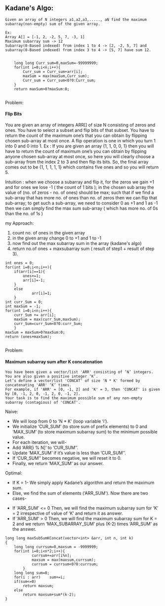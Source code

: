 ## Kadane's Algo:
```
Given an array of N integers a1,a2,a3,....., aN find the maximum subarray(non-empty) sum of the given array.

Ex:
Array A[] = [-1, 2, -2, 5, 7, -3, 1]
Maximum subarray sum -> 12
Subarray(0-Based indexed) from index 1 to 4 -> [2, -2, 5, 7] and subarray(0-Based indexed) from index 3 to 4 -> [5, 7] have sum 12.
```
```

	long long Curr_sum=0,maxSum=-99999999;
	for(int i=0;i<n;i++){
        Curr_sum = Curr_sum+arr[i];
        maxSum = max(maxSum,Curr_sum);
        Curr_sum = Curr_sum<0?0:Curr_sum;
	}
	return maxSum>0?maxSum:0;
  
```

Problem:
#### Flip Bits
You are given an array of integers ARR[] of size N consisting of zeros and ones. You have to select a subset and flip bits of that subset. You have to return the count of the maximum one’s that you can obtain by flipping chosen sub-array at most once.
A flip operation is one in which you turn 1 into 0 and 0 into 1.
Ex :
If you are given an array {1, 1, 0, 0, 1} then you will have to return the count of maximum one’s you can obtain by flipping anyone chosen sub-array at most once, so here you will clearly choose a sub-array from the index 2 to 3 and then flip its bits. So, the final array comes out to be {1, 1, 1, 1, 1} which contains five ones and so you will return 5.

Intuition :
when we choose a subarray and flip it, for the zeros we gain +1 and for ones we lose -1 ( the count of 1 bits );
in the chosen sub array the value of (no. of zeros - no. of ones) should be max;
such that if we find a sub-array that has more no. of ones than no. of zeros then we can flip that sub-array;
to get such a sub-array, we need to consider 0 as +1 and 1 as -1 then we can simply find the max sum sub-array ( which has more no. of 0s than the no. of 1s )

my Approach:
1. count no. of ones in the given array
2. in the given array change 0 to +1 and 1 to -1
3. now find out the max subarray sum in the array (kadane's algo)
4. return no.of ones + maxsubarray sum ( result of step1 + result of step 3).

```
int ones = 0;
for(int i=0;i<n;i++){
	if(arr[i]==1){
	    ones+=1;
	    arr[i]=-1;   
	}
	else
    		arr[i]=1;
    }
int curr_Sum = 0;
int maxSum = -1;
for(int i=0;i<n;i++){
	curr_Sum += arr[i];
	maxSum = max(curr_Sum,maxSum);
	curr_Sum=curr_Sum<0?0:curr_Sum;
	}
maxSum = maxSum>0?maxSum:0;
return (ones+maxSum);
    
```


Problem:
#### Maximum subarray sum after K concatenation
```
You have been given a vector/list 'ARR' consisting of ‘N’ integers. You are also given a positive integer ‘K’.
Let’s define a vector/list 'CONCAT' of size 'N * K' formed by concatenating 'ARR' ‘K’ times.
For example, if 'ARR' = [0, -1, 2] and 'K' = 3, then 'CONCAT' is given by [0, -1, 2, 0, -1, 2, 0, -1, 2].
Your task is to find the maximum possible sum of any non-empty subarray (contagious) of 'CONCAT'.
```
Naive:
- We will loop from 0 to ‘N * K’ (loop variable ‘i’).
- We initialize ‘CUR_SUM’ (to store sum of prefix elements) to 0 and ‘MAX_SUM’ (to store maximum subarray sum) to the minimum possible value.
- For each iteration, we will-
- Add ‘ARR[i % N]’ to ‘CUR_SUM’’.
- Update ‘MAX_SUM’ if it’s value is less than ‘CUR_SUM’’.
- If ‘CUR_SUM’’ becomes negative, we will reset it to 0.
- Finally, we return ‘MAX_SUM’ as our answer.

Optimal:
- If K = 1-
	We simply apply Kadane’s algorithm and return the maximum sum.
- Else, 
	we find the sum of elements (‘ARR_SUM'). Now there are two cases-
* If 'ARR_SUM' <= 0
	Then, we will find the maximum subarray sum for ‘K’ = 2 irrespective of value of ‘K’ and return it as answer.
* If 'ARR_SUM' > 0
	Then, we will find the maximum subarray sum for K = 2 and we return ‘MAX_SUBARRAY_SUM’ plus (K-2) times ‘ARR_SUM' as the answer.
	
```
long long maxSubSumKConcat(vector<int> &arr, int n, int k)
{
    long long currsum=0,maxsum = -9999999;
    for(int i=0;i<n*2;i++){
            currsum+=arr[i%n];
            maxsum = max(maxsum,currsum);
            currsum = currsum<0?0:currsum;
        }
    long long sum=0;
    for(i : arr)	sum+=i;
    if(sum<=0)
        return maxsum;
    else
        return maxsum+sum*(k-2);
}

```

